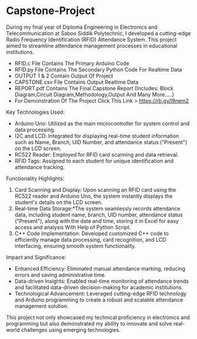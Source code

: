# Capstone-Project
During my final year of Diploma Engineering in Electronics and Telecommunication at Saboo Siddik Polytechnic, I developed a cutting-edge Radio Frequency Identification (RFID) Attendance System. This project aimed to streamline attendance management processes in educational institutions.

 - RFID.c File Contains The Primary Arduino Code
 - RFID.py File Contains The Secondary Python Code For Realtime Data
 -  OUTPUT 1 & 2 Contain Output Of Project
 - CAPSTONE.csv File Contains Output Realtime Data
 - REPORT.pdf Contains The Final Capstone Report (Includes: Block Diagram,Circuit Diagram,Methodology,Output And Many More.....)
 - For Demonstration Of The Project Click This Link  > https://rb.gy/l9nem2



Key Technologies Used:
- Arduino Uno: Utilized as the main microcontroller for system control and data processing.
- I2C and LCD: Integrated for displaying real-time student information such as Name, Branch, UID Number, and attendance status ("Present") on the LCD screen.
- RC522 Reader: Employed for RFID card scanning and data retrieval.
- RFID Tags: Assigned to each student for unique identification and attendance tracking.

Functionality Highlights:
1. Card Scanning and Display: Upon scanning an RFID card using the RC522 reader and Arduino Uno, the system instantly displays the student's details on the LCD screen.
2. Real-time Data Storage:*The system seamlessly records attendance data, including student name, branch, UID number, attendance status ("Present"), along with the date and time, storing it in Excel for easy access and analysis With Help of Python Script.
3. C++ Code Implementation: Developed customized C++ code to efficiently manage data processing, card recognition, and LCD interfacing, ensuring smooth system functionality.

Impact and Significance:
- Enhanced Efficiency: Eliminated manual attendance marking, reducing errors and saving administrative time.
- Data-driven Insights: Enabled real-time monitoring of attendance trends and facilitated data-driven decision-making for academic institutions.
- Technological Advancement: Leveraged cutting-edge RFID technology and Arduino programming to create a robust and scalable attendance management solution.

This project not only showcased my technical proficiency in electronics and programming but also demonstrated my ability to innovate and solve real-world challenges using emerging technologies.
